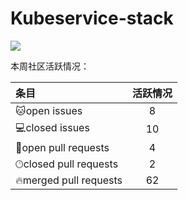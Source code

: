 # Kubeservice-stack

![](https://komarev.com/ghpvc/?username=kubeservice-stack)

本周社区活跃情况：
<!--GAMFC-->
| 条目 | 活跃情况 |
| :-- | :--: |
|🐱‍open issues| 8 |
|💻closed issues| 10 |
|💬open pull requests| 4 |
|🕑︎closed pull requests| 2|
|🔥merged pull requests| 62|
<!--GAMFC-END-->
